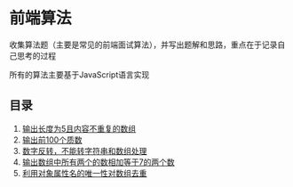 # 前端算法

收集算法题（主要是常见的前端面试算法），并写出题解和思路，重点在于记录自己思考的过程

所有的算法主要基于JavaScript语言实现

## 目录

1. [输出长度为5且内容不重复的数组](https://github.com/MY729/algorithm/issues/1)
2. [输出前100个质数](https://github.com/MY729/algorithm/issues/2)
3. [数字反转，不能转字符串和数组处理](https://github.com/MY729/algorithm/issues/3)
4. [输出数组中所有两个的数相加等于7的两个数](https://github.com/MY729/algorithm/issues/4)
5. [利用对象属性名的唯一性对数组去重](https://github.com/MY729/algorithm/issues/5)

